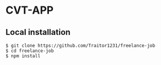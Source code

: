 # CVT-APP 

## Local installation

```
$ git clone https://github.com/Traitor1231/freelance-job
$ cd freelance-job
$ npm install
```

